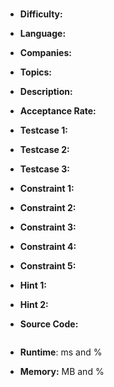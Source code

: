 #

- **Difficulty:**
  
- **Language:**
  
- **Companies:**
  
- **Topics:**
  
- **Description:**
  
- **Acceptance Rate:**
  

- **Testcase 1:**
  
- **Testcase 2:**
  
- **Testcase 3:**
  

- **Constraint 1:**
  
- **Constraint 2:**
  
- **Constraint 3:**
  
- **Constraint 4:**
  
- **Constraint 5:**
  
  
- **Hint 1:**
  
- **Hint 2:**
  
  
- **Source Code:**
  ```
  ```
- **Runtime**: ms and %
  
- **Memory:** MB and %
